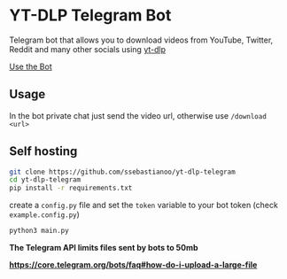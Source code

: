 # YT-DLP Telegram Bot
Telegram bot that allows you to download videos from YouTube, Twitter, Reddit and many other socials using [yt-dlp](https://github.com/yt-dlp/yt-dlp) 

[Use the Bot](https://t.me/SatoruBot)

## Usage
In the bot private chat just send the video url, otherwise use `/download <url>`

## Self hosting
```bash
git clone https://github.com/ssebastianoo/yt-dlp-telegram
cd yt-dlp-telegram
pip install -r requirements.txt
```
create a `config.py` file and set the `token` variable to your bot token (check `example.config.py`)
```py
python3 main.py
```

**The Telegram API limits files sent by bots to 50mb**

**https://core.telegram.org/bots/faq#how-do-i-upload-a-large-file**
